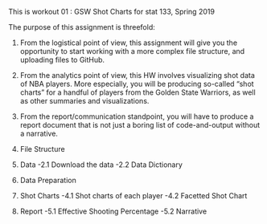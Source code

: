 This is workout 01 : GSW Shot Charts for stat 133, Spring 2019


The purpose of this assignment is threefold: 
1) From the logistical point of view, this assignment will give you the opportunity to start working with a more complex file structure, and uploading files to GitHub. 
2) From the analytics point of view, this HW involves visualizing shot data of NBA players. More especially, you will be producing so-called “shot charts” for a handful of players from the Golden State Warriors, as well as other summaries and visualizations. 
3) From the report/communication standpoint, you will have to produce a report document that is not just a boring list of code-and-output without a narrative.

1) File Structure

2) Data
-2.1 Download the data
-2.2 Data Dictionary

3) Data Preparation

4) Shot Charts
-4.1 Shot charts of each player
-4.2 Facetted Shot Chart

5) Report
-5.1 Effective Shooting Percentage
-5.2 Narrative

